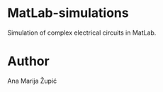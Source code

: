 # MatLab-simulations
Simulation of complex electrical circuits in MatLab.
# Author
Ana Marija Župić
